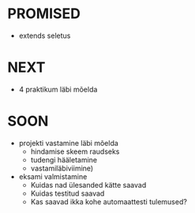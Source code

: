 # PROMISED
* extends seletus

# NEXT
* 4 praktikum läbi mõelda

# SOON
* projekti vastamine läbi mõelda
    * hindamise skeem raudseks
    * tudengi hääletamine
    * vastamiläbiviimine)
* eksami valmistamine
    * Kuidas nad ülesanded kätte saavad
    * Kuidas testitud saavad
    * Kas saavad ikka kohe automaattesti tulemused?
